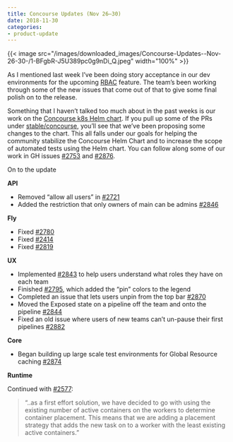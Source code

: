 ```yaml
---
title: Concourse Updates (Nov 26–30)
date: 2018-11-30
categories:
- product-update
---
```


{{< image src="/images/downloaded_images/Concourse-Updates--Nov-26-30-/1-BFgbR-J5U389pc0g9nDi_Q.jpeg" width="100%" >}}

<!-- more -->

As I mentioned last week I’ve been doing story acceptance in our dev environments for the
upcoming [RBAC](https://medium.com/concourse-ci/concourse-rbac-preview-8e07616ddc47) feature. The team’s been working
through some of the new issues that come out of that to give some final polish on to the release.

Something that I haven’t talked too much about in the past weeks is our work on
the [Concourse k8s Helm chart](https://github.com/helm/charts/tree/master/stable/concourse). If you pull up some of the
PRs
under [stable/concourse](https://github.com/helm/charts/pulls?utf8=%E2%9C%93&q=is%3Apr+is%3Aopen+%5Bstable%2Fconcourse%5D+),
you’ll see that we’ve been proposing some changes to the chart. This all falls under our goals for helping the community
stabilize the Concourse Helm Chart and to increase the scope of automated tests using the Helm chart. You can follow
along some of our work in GH issues [#2753](https://github.com/concourse/concourse/issues/2753)
and [#2876](https://github.com/concourse/concourse/issues/2876).

On to the update

**API**

- Removed “allow all users” in [#2721](https://github.com/concourse/concourse/issues/2721)
- Added the restriction that only owners of main can be
  admins [#2846](https://github.com/concourse/concourse/issues/2846)

**Fly**

- Fixed [#2780](https://github.com/concourse/concourse/issues/2780)
- Fixed [#2414](https://github.com/concourse/concourse/issues/2414)
- Fixed [#2819](https://github.com/concourse/concourse/issues/2819)

**UX**

- Implemented [#2843](https://github.com/concourse/concourse/issues/2843) to help users understand what roles they have
  on each team
- Finished [#2795](https://github.com/concourse/concourse/issues/2795), which added the “pin” colors to the legend
- Completed an issue that lets users unpin from the top bar [#2870](https://github.com/concourse/concourse/issues/2870)
- Moved the Exposed state on a pipeline off the team and onto the
  pipeline [#2844](https://github.com/concourse/concourse/issues/2844)
- Fixed an old issue where users of new teams can’t un-pause their first
  pipelines [#2882](https://github.com/concourse/concourse/issues/2882)

**Core**

- Began building up large scale test environments for Global Resource
  caching [#2874](https://github.com/concourse/concourse/issues/2874)

**Runtime**

Continued with [#2577](https://github.com/concourse/concourse/issues/2577):

> “..as a first effort solution, we have decided to go with using the existing number of active containers on the
> workers to determine container placement. This means that we are adding a placement strategy that adds the new task on
> to a worker with the least existing active containers.”
